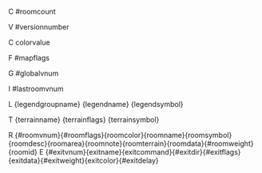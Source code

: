 C #roomcount

V #versionnumber

C<colorname> colorvalue

F #mapflags

G #globalvnum

I #lastroomvnum

L {legendgroupname} {legendname} {legendsymbol}

T {terrainname} {terrainflags} {terrainsymbol}

R {#roomvnum}{#roomflags}{roomcolor}{roomname}{roomsymbol}{roomdesc}{roomarea}{roomnote}{roomterrain}{roomdata}{#roomweight}{roomid}
E {#exitvnum}{exitname}{exitcommand}{#exitdir}{#exitflags}{exitdata}{#exitweight}{exitcolor}{#exitdelay}
